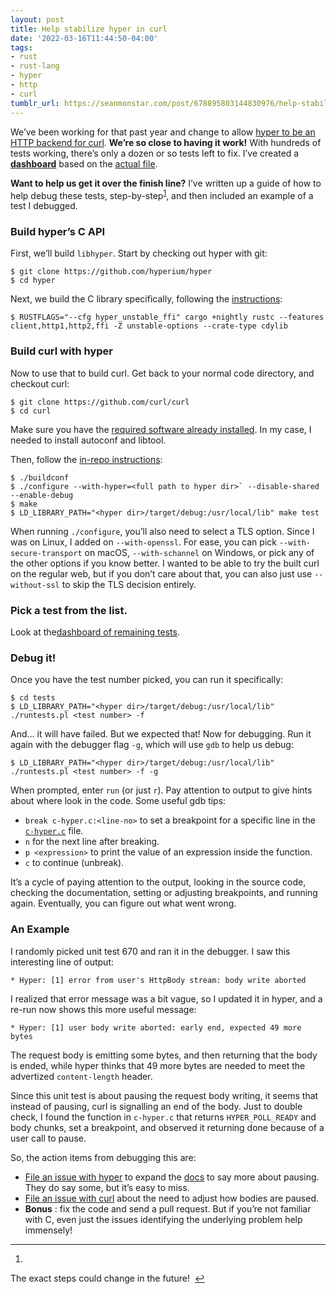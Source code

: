 ```yaml
---
layout: post
title: Help stabilize hyper in curl
date: '2022-03-16T11:44:50-04:00'
tags:
- rust
- rust-lang
- hyper
- http
- curl
tumblr_url: https://seanmonstar.com/post/678895803144830976/help-stabilize-hyper-in-curl
---
```

We’ve been working for that past year and change to allow [hyper to be an HTTP backend for curl](https://seanmonstar.com/blog/how-using-hyper-in-curl-can-help-make-the-internet/). **We’re so close to having it work!** With hundreds of tests working, there’s only a dozen or so tests left to fix. I’ve created a [**dashboard**](https://github.com/orgs/hyperium/projects/2/views/1) based on the [actual file](https://github.com/curl/curl/blob/master/tests/data/DISABLED).

**Want to help us get it over the finish line?** I’ve written up a guide of how to help debug these tests, step-by-step<sup id="fnref:1"><a href="#fn:1" class="footnote-ref" role="doc-noteref">1</a></sup>, and then included an example of a test I debugged.

### Build hyper’s C API

First, we’ll build `libhyper`. Start by checking out hyper with git:

    $ git clone https://github.com/hyperium/hyper
    $ cd hyper

Next, we build the C library specifically, following the [instructions](https://github.com/hyperium/hyper/blob/master/capi/README.md):

    $ RUSTFLAGS="--cfg hyper_unstable_ffi" cargo +nightly rustc --features client,http1,http2,ffi -Z unstable-options --crate-type cdylib

### Build curl with hyper

Now to use that to build curl. Get back to your normal code directory, and checkout curl:

    $ git clone https://github.com/curl/curl
    $ cd curl

Make sure you have the [required software already installed](https://github.com/curl/curl/blob/master/GIT-INFO). In my case, I needed to install autoconf and libtool.

Then, follow the [in-repo instructions](https://github.com/curl/curl/blob/master/docs/HYPER.md):

    $ ./buildconf
    $ ./configure --with-hyper=<full path to hyper dir>` --disable-shared --enable-debug 
    $ make
    $ LD_LIBRARY_PATH="<hyper dir>/target/debug:/usr/local/lib" make test

When running `./configure`, you’ll also need to select a TLS option. Since I was on Linux, I added on `--with-openssl`. For ease, you can pick `--with-secure-transport` on macOS, `--with-schannel` on Windows, or pick any of the other options if you know better. I wanted to be able to try the built curl on the regular web, but if you don’t care about that, you can also just use `--without-ssl` to skip the TLS decision entirely.

### Pick a test from the list.

Look at the[dashboard of remaining tests](https://github.com/orgs/hyperium/projects/2/views/1).

### Debug it!

Once you have the test number picked, you can run it specifically:

    $ cd tests
    $ LD_LIBRARY_PATH="<hyper dir>/target/debug:/usr/local/lib" ./runtests.pl <test number> -f

And… it will have failed. But we expected that! Now for debugging. Run it again with the debugger flag `-g`, which will use `gdb` to help us debug:

    $ LD_LIBRARY_PATH="<hyper dir>/target/debug:/usr/local/lib" ./runtests.pl <test number> -f -g

When prompted, enter `run` (or just `r`). Pay attention to output to give hints about where look in the code. Some useful gdb tips:

- `break c-hyper.c:<line-no>` to set a breakpoint for a specific line in the [`c-hyper.c`](https://github.com/curl/curl/blob/master/lib/c-hyper.c) file.
- `n` for the next line after breaking.
- `p <expression>` to print the value of an expression inside the function.
- `c` to continue (unbreak).

It’s a cycle of paying attention to the output, looking in the source code, checking the documentation, setting or adjusting breakpoints, and running again. Eventually, you can figure out what went wrong.

### An Example

I randomly picked unit test 670 and ran it in the debugger. I saw this interesting line of output:

    * Hyper: [1] error from user's HttpBody stream: body write aborted

I realized that error message was a bit vague, so I updated it in hyper, and a re-run now shows this more useful message:

    * Hyper: [1] user body write aborted: early end, expected 49 more bytes

The request body is emitting some bytes, and then returning that the body is ended, while hyper thinks that 49 more bytes are needed to meet the advertized `content-length` header.

Since this unit test is about pausing the request body writing, it seems that instead of pausing, curl is signalling an end of the body. Just to double check, I found the function in `c-hyper.c` that returns `HYPER_POLL_READY` and body chunks, set a breakpoint, and observed it returning done because of a user call to pause.

So, the action items from debugging this are:

- [File an issue with hyper](https://github.com/hyperium/hyper/issues) to expand the [docs](https://docs.rs/hyper/latest/hyper/ffi/fn.hyper_body_set_data_func.html) to say more about pausing. They do say some, but it’s easy to miss.
- [File an issue with curl](https://github.com/curl/curl/issues) about the need to adjust how bodies are paused.
- **Bonus** : fix the code and send a pull request. But if you’re not familiar with C, even just the issues identifying the underlying problem help immensely!

* * *

1. 

The exact steps could change in the future! &nbsp;[↩︎](#fnref:1)

